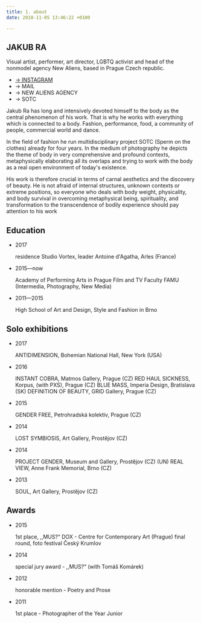 ```yaml
---
title: 1. about
date: 2018-11-05 13:46:22 +0100

---
```

## JAKUB RA

Visual artist, performer, art director, LGBTQ activist and head of the nonmodel agency New Aliens, based in Prague Czech republic.

* [→ INSTAGRAM](https://www.instagram.com/jakubra____/ "instagram")
* → MAIL
* → NEW ALIENS AGENCY
* → SOTC

Jakub Ra has long and intensively devoted himself to the body as the central phenomenon of his work. That is why he works with everything which is connected to a body. Fashion, performance, food, a community of people, commercial world and dance.

In the field of fashion he run multidisciplinary project SOTC (Sperm on the clothes) already for four years. In the medium of photography he depicts the theme of body in very comprehensive and profound contexts, metaphysically elaborating all its overlaps and trying to work with the body as a real open environment of today's existence.

His work is therefore crucial in terms of carnal aesthetics and the discovery of beauty. He is not afraid of internal structures, unknown contexts or extreme positions, so everyone who deals with body weight, physicality, and body survival in overcoming metaphysical being, spirituality, and transformation to the transcendence of bodily experience should pay attention to his work

## Education

* 2017

  residence Studio Vortex, leader Antoine d'Agatha, Arles (France)
* 2015—now

  Academy of Performing Arts in Prague Film and TV Faculty FAMU  (Intermedia, Photography, New Media)
* 2011—2015

  High School of Art and Design, Style and Fashion in Brno

## Solo exhibitions

* 2017

  ANTIDIMENSION, Bohemian National Hall, New York (USA)
* 2016

  INSTANT COBRA, Matmos Gallery, Prague (CZ) RED HAUL SICKNESS, Korpus, (with PXS), Prague (CZ) BLUE MASS, Imperia Design, Bratislava (SK) DEFINITION OF BEAUTY, GRID Gallery, Prague (CZ)
* 2015

  GENDER FREE, Petrohradská kolektiv, Prague (CZ)
* 2014

  LOST SYMBIOSIS, Art Gallery, Prostějov (CZ)
* 2014

  PROJECT GENDER, Museum and Gallery, Prostějov (CZ) (UN) REAL VIEW, Anne Frank Memorial, Brno (CZ)
* 2013

  SOUL, Art Gallery, Prostějov (CZ)

## Awards

* 2015

  1st place, ,,MUS?“ DOX - Centre for Contemporary Art (Prague) final round, foto festival Český Krumlov
* 2014

  special jury award - ,,MUS?“ (with Tomáš Komárek)
* 2012

  honorable mention - Poetry and Prose
* 2011

  1st place - Photographer of the Year Junior